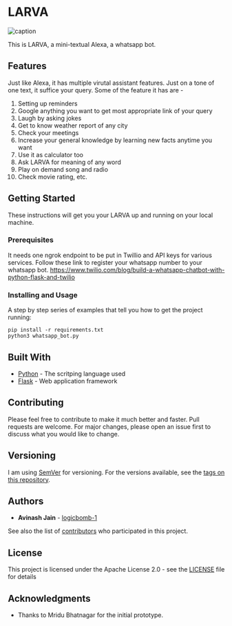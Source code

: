 # LARVA 
![caption](https://github.com/logicbomb-1/LARVA/blob/main/LARVA.gif?raw=true)


This is LARVA, a mini-textual Alexa, a whatsapp bot. 

## Features

Just like Alexa, it has multiple virutal assistant features. Just on a tone of one text, it suffice your query. Some of the feature it has are -
 1. Setting up reminders
 2. Google anything you want to get most appropriate link of your query
 3. Laugh by asking jokes
 4. Get to know weather report of any city
 5. Check your meetings
 6. Increase your general knowledge by learning new facts anytime you want
 7. Use it as calculator too
 8. Ask LARVA for meaning of any word
 9. Play on demand song and radio
 10. Check movie rating, etc. 
 

## Getting Started

These instructions will get you your LARVA up and running on your local machine. 

### Prerequisites

It needs one ngrok endpoint to be put in Twillio and API keys for various services. Follow these link to register your whatsapp number to your whatsapp bot.
https://www.twilio.com/blog/build-a-whatsapp-chatbot-with-python-flask-and-twilio


### Installing and Usage

A step by step series of examples that tell you how to get the project running:

```
pip install -r requirements.txt
python3 whatsapp_bot.py 
```

## Built With

* [Python](https://www.python.org/) - The scritping language used
* [Flask](https://flask.palletsprojects.com/en/1.1.x/) - Web application framework

## Contributing

Please feel free to contribute to make it much better and faster. Pull requests are welcome. For major changes, please open an issue first to discuss what you would like to change.

## Versioning

I am  using [SemVer](http://semver.org/) for versioning. For the versions available, see the [tags on this repository](https://github.com/your/project/tags). 

## Authors

* **Avinash Jain** - [logicbomb-1](https://twitter.com/logicbomb_1)

See also the list of [contributors](https://github.com/logicbomb-1/LARVA/graphs/contributors) who participated in this project.

## License

This project is licensed under the Apache License 2.0 - see the [LICENSE](LICENSE) file for details

## Acknowledgments

* Thanks to Mridu Bhatnagar for the initial prototype. 
